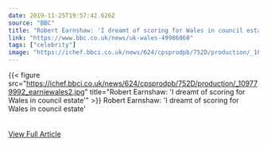 ```yaml
---
date: 2019-11-25T19:57:42.626Z 
source: "BBC" 
title: "Robert Earnshaw: 'I dreamt of scoring for Wales in council estate'" 
link: "https://www.bbc.co.uk/news/uk-wales-49986860" 
tags: ["celebrity"] 
image: "https://ichef.bbci.co.uk/news/624/cpsprodpb/752D/production/_109779992_earniewales2.jpg" 
---
```

{{< figure src="https://ichef.bbci.co.uk/news/624/cpsprodpb/752D/production/_109779992_earniewales2.jpg" title="Robert Earnshaw: 'I dreamt of scoring for Wales in council estate'" >}}
Robert Earnshaw: 'I dreamt of scoring for Wales in council estate'
<br/><br/><br/>
<a href='https://www.bbc.co.uk/news/uk-wales-49986860' class='btn' target='_blank'>View Full Article</a>
